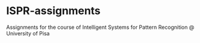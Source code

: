 # ISPR-assignments
Assignments for the course of Intelligent Systems for Pattern Recognition @ University of Pisa
